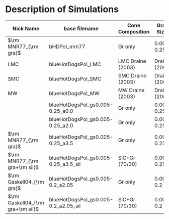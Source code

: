 # Description of Simulations

| Nick Name | base filename | Cone Composition | Grain Sizes | P.L. Index | $\psi_{\rm Tor}$ | $\psi_{\rm Cone}$ | $\tau_{\rm Cone}$ |
| --------- | ------------- | ---------------- |----------- | ---------- | ---------------- |  --------- | -------------- |
| $\rm MNR77_{\rm gra}$ | bHDPol_mrn77 | Gr only | 0.005-0.25 | -3.5 | 25--60 | 55--20 | 0.1 |
| LMC | blueHotDogsPol_LMC | LMC Draine (2003) | Draine (2003) | Draine (2003) | 50 | 30 | 1.0 |
| SMC | blueHotDogsPol_SMC | SMC Draine (2003) | Draine (2003) | Draine (2003) | 50 | 30 | 1.0 |
| MW | blueHotDogsPol_MW | MW Draine (2003) | Draine (2003) | Draine (2003) | 50 | 30 | 1.0 |
| | blueHotDogsPol_gs0.005-0.25_a0.0 | Gr only | 0.005-0.25 |  0.0 | 50 | 30 | 1.0 |
| | blueHotDogsPol_gs0.005-0.25_a2.0 | Gr only | 0.005-0.25 | -2.0 | 50 | 30 | 1.0 |
| $\rm MNR77_{\rm gra}$ | blueHotDogsPol_gs0.005-0.25_a3.5 | Gr only | 0.005-0.25 | -3.5 | 50 | 30 | 1.0 |
| $\rm MNR77_{\rm gra+\rm sil}$ | blueHotDogsPol_gs0.005-0.25_a3.5_sil | SiC+Gr (70/30) | 0.005-0.25 | -3.5 | 50 | 30 | 1.0 |
| $\rm Gaskell04_{\rm gra}$ | blueHotDogsPol_gs0.005-0.2_a2.05 | Gr only | 0.005-0.2 | -2.05 | 50 | 30 | 1.0 |
| $\rm Gaskell04_{\rm gra+\rm sil}$ | blueHotDogsPol_gs0.005-0.2_a2.05_sil | SiC+Gr (70/30) | 0.005-0.2 | -2.05 | 50 | 30 | 1.0 |
